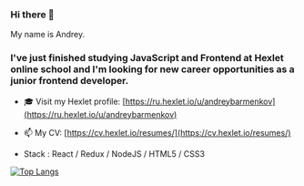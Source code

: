### Hi there 👋
My name is Andrey.
<h3>I've just finished studying JavaScript and Frontend at Hexlet online school and I'm looking for new career opportunities as a junior frontend developer.</h3>

- 🎓 Visit my Hexlet profile: [https://ru.hexlet.io/u/andreybarmenkov](https://ru.hexlet.io/u/andreybarmenkov) 

- 📫 My CV: [https://cv.hexlet.io/resumes/](https://cv.hexlet.io/resumes/)

- Stack : React / Redux / NodeJS / HTML5 / CSS3

[![Top Langs](https://github-readme-stats.vercel.app/api/top-langs/?username=abarmenkov&layout=compact)](https://github.com/anuraghazra/github-readme-stats)

<!--
**abarmenkov/abarmenkov** is a ✨ _special_ ✨ repository because its `README.md` (this file) appears on your GitHub profile.

Here are some ideas to get you started:

- 🔭 I’m currently working on ...
- 🌱 I’m currently learning ...
- 👯 I’m looking to collaborate on ...
- 🤔 I’m looking for help with ...
- 💬 Ask me about ...
- 📫 How to reach me: ...
- 😄 Pronouns: ...
- ⚡ Fun fact: ...
-->
